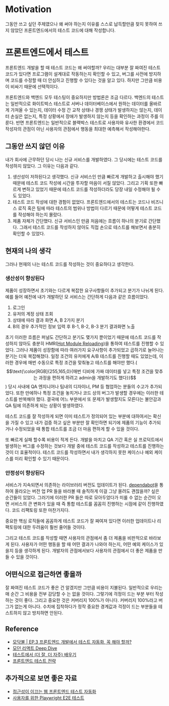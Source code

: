 # Motivation
그동안 쓰고 싶던 주제였으나 왜 써야 하는지 이유를 스스로 납득할만큼 찾지 못하여 쓰지 않았던 프론트엔드에서의 테스트 코드에 대해 작성합니다.

# 프론트엔드에서 테스트
프론트엔드 개발을 할 때 테스트 코드는 왜 써야할까? 우리는 대부분 잘 짜여진 테스트 코드가 있다면 프로그램이 설계대로 작동하는지 확인할 수 있고, 버그를 사전에 방지하며 코드를 수정할 때 더 안심하고 진행할 수 있다는 것을 알고 있다. 하지만 그만큼 비용이 비싸기 때문에 선택적이다.

프론트엔드와 백엔드 모두 테스팅이 중요하지만 방법론은 조금 다르다. 백엔드의 테스트는 일반적으로 화이트박스 테스트로 서버나 데이터베이스에서 원하는 데이터를 올바르게 가져올 수 있는지, 데이터 수정 간 교착 상태나 경쟁 상태가 발생하지는 않는지, 데이터 손실은 없는지, 특정 상황에서 장애가 발생하지 않는지 등을 확인하는 과정이 주를 이룬다.
반면 프론트엔드는 일반적으로 블랙박스 테스트로 사용자와 유사한 환경에서 코드 작성자의 관점이 아닌 사용자의 관점에서 행동을 최대한 예측해서 작성해야한다.

## 그동안 쓰지 않던 이유
내가 회사에 근무하던 당시 나는 신규 서비스를 개발하였다. 그 당시에는 테스트 코드를 작성하지 않았다. 그 이유는 다음과 같다.
1. 생산성이 저하된다고 생각했다. 신규 서비스인 만큼 빠르게 개발하고 출시해야 했기 때문에 테스트 코드 작성에 시간을 투자할 마음이 서질 않았다. 그리고 기획 또한 빠르게 변하고 있었기 때문에 테스트 코드를 작성하더라도 당장 내일 수정해야 될 수 도 있었다.
2. 테스트 코드 작성에 대한 경험이 없었다. 프론트엔드에서의 테스트는 코드나 비즈니스 로직 혹은 팀에 따라 테스트의 범위나 방법이 다르기 때문에 어떻게 테스트 코드를 작성해야 하는지 몰랐다.
3. 제품 자체가 간단했다. 신규 서비스인 만큼 처음에는 흐름이 하나의 분기로 간단했다. 그래서 테스트 코드를 작성하지 않아도 직접 손으로 테스트를 해보면서 충분히 확인할 수 있었다.

## 현재의 나의 생각
그러나 현재의 나는 테스트 코드를 작성하는 것이 중요하다고 생각한다.

### 생산성이 향상된다
제품이 성장하면서 초기와는 다르게 복잡한 요구사항들이 추가되고 분기가 나뉘게 된다. 예를 들어 예전에 내가 개발하던 모 서비스는 간단하게 다음과 같은 흐름이었다.
1. 로그인
2. 유저의 계정 상태 조회
3. 상태에 따라 결과 화면 A, B 2가지 분기
4. B의 경우 추가적인 정보 입력 후 B-1, B-2, B-3 분기 결과화면 노출

초기 이러한 흐름은 퍼널도 간단하고 분기도 몇가지 뿐이었기 때문에 테스트 코드를 작성하지 않아도 충분히 HMR([Hot Module Reloading](https://webpack.kr/guides/hot-module-replacement/))을 통하여 테스트를 진행할 수 있었다. 그러나 제품이 성장함에 따라 여러가지 요구사항이 추가되었고 곱하기로 늘어나는 분기는 더욱 복잡해졌다. 
일정 조건의 유저에게 A/B 테스트를 진행할 때도 있었는데, 이러한 경우에 매번 수동으로 특정 조건을 맞춰놓고 테스트를 해야만 했다.($$\text{\color[RGB]{255,165,0}{매번 디비에 가짜 데이터를 넣고 특정 조건을 맞추는 과정을 편하게 하려고 admin을 개발하기도 했다}}$$) 당시 사내에 QA 엔지니어나 팀내의 디자이너, PM 등 협업하는 분들의 수고가 추가되었다. 또한 만에하나 특정 조건을 놓치거나 코드 상의 버그가 발생할 경우에는 이러한 테스트를 반복해야 했다.
결국에 어느 부분에서 또 문제가 발생할지도 모른다는 불안감과 QA 팀에 의존하게 되는 상황이 발생하였다.

테스트 코드를 잘 작성하게 되면 이미 테스트가 정의되어 있는 부분에 대하여서는 확신을 가질 수 있고 내가 검증 하고 싶은 부분만 잘 확인하면 되기에 제품의 기능이 추가되거나 수정되었을 때 통합 테스트를 조금 더 마음 편하게 할 수 있을 것이다.

또 빠르게 실패 할수록 비용이 적게 든다. 개발을 마치고 QA 기간 혹은 실 프로덕트에서 발생하는 버그를 수정하는 것보다 개발 중에 테스트 코드를 작성하고 테스트를 진행하는 것이 더 효율적이다. 테스트 코드를 작성하면서 내가 생각하지 못한 케이스나 예외 케이스를 미리 확인할 수 있기 때문이다.
### 안정성이 향상된다

서비스가 지속되면서 의존하는 라이브러리 버전도 업데이트가 된다. [dependabot](https://docs.github.com/en/code-security/dependabot)을 통하여 올라오는 버전 업 PR 들을 바라볼 때 솔직하게 이걸 그냥 올려도 괜찮을까? 싶은 순간들이 있었다. 그러기에 이러한 PR 들은 따로 모아두었다가 미룰 수 없는 순간이 오면 서비스의 큰 변화가 있을 때 즉 통합 테스트를 꼼꼼히 진행하는 시점에 같이 진행하였다. 코드 리팩토링 또한 마찬가지다.

중요한 핵심 로직들에 꼼꼼하게 테스트 코드가 잘 짜여져 있다면 이러한 업데이트나 리팩토링에 대한 두려움이 훨씬 줄어들 것이다.

그리고 테스트 코드를 작성할 때면 사용자의 관점에서 좀 더 제품을 비판적으로 바라보게 된다. 사용자가 어떤 행동을 할 때 어떤 결과가 나와야 하는지, 어떤 예외 케이스가 있을지 등을 생각하게 된다. 개발자의 관점에서보다 사용자의 관점에서 더 좋은 제품을 만들 수 있을 것이다.  


## 어떤식으로 접근하면 좋을까

잘 짜여진 테스트 코드가 좋은 건 알겠지만 그만큼 비용이 지불된다. 일반적으로 우리는 매 순간 그 비용을 전부 감당할 수 는 없을 것이다. 그렇기에 걱정이 드는 부분 부터 작성하는 것이 좋다. 그리고 중요한 것은 커버리지 100%가 아니다. 커버리지 100%라고 버그가 없는게 아니다. 수치에 집착하다가 정작 중요한 경계값과 걱정이 드는 부분들을 테스트하지 않고 방치하면 안된다.

## Reference
- [모닥불 | EP.3 프론트엔드 개발에서 테스트 자동화, 꼭 해야 할까?](https://www.youtube.com/watch?v=Y7hQqBS2wK4&t=1s)
- [모던 리액트 Deep Dive](https://wikibook.co.kr/react-deep-dive/)
- [테스트에서 (더 잘, 더 자주) 배우기](https://tech.wonderwall.kr/articles/learningwithtest/)
- [프론트엔드 테스트 전략](https://projectmaxkim.notion.site/1212-681a3e30c8c24bfcbc45d8c082b59fe9)

## 추가적으로 보면 좋은 자료
- [접근성이 이끄는 웹 프론트엔드 테스트 자동화](https://tech.wonderwall.kr/articles/a11ydriventestautomation/)
- [사용자를 위한 Playwright E2E 테스트](https://tech.wonderwall.kr/articles/playwrighte2etestforuser/)



